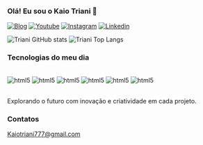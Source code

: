 
### Olá! Eu sou o Kaio Triani 🖖

[![Blog](https://img.shields.io/badge/Ghost-000?style=for-the-badge&logo=ghost&logoColor=yellow)]()
[![Youtube](https://img.shields.io/badge/YouTube-FF0000?style=for-the-badge&logo=youtube&logoColor=white)]()
[![Instagram](https://img.shields.io/badge/Instagram-E4405F?style=for-the-badge&logo=instagram&logoColor=white)]()
[![Linkedin](https://img.shields.io/badge/LinkedIn-0077B5?style=for-the-badge&logo=linkedin&logoColor=white)]()

![Triani GitHub stats](https://github-readme-stats.vercel.app/api?username=KaioTriani&show_icons=true&theme=radical)
![Triani Top Langs](https://github-readme-stats.vercel.app/api/top-langs/?username=anuraghazra&hide_progress=true)
<br/>

### Tecnologias do meu dia

<div style="display: inline_block"><br/>
    <img aling ="center" alt="html5" src="https://img.shields.io/badge/HTML5-E34F26?style=for-the-badge&logo=html5&logoColor=white">
    <img aling ="center" alt="html5" src="https://img.shields.io/badge/CSS3-1572B6?style=for-the-badge&logo=css3&logoColor=white">
    <img aling ="center" alt="html5" src="https://img.shields.io/badge/JavaScript-323330?style=for-the-badge&logo=javascript&logoColor=F7DF1E">
    <img aling ="center" alt="html5" src="https://img.shields.io/badge/Python-14354C?style=for-the-badge&logo=python&logoColor=white">
    <img aling ="center" alt="html5" src="https://img.shields.io/badge/React-20232A?style=for-the-badge&logo=react&logoColor=61DAFB">
    <img aling ="center" alt="html5" src="https://img.shields.io/badge/Node.js-43853D?style=for-the-badge&logo=node.js&logoColor=white">
</div><br/>

Explorando o futuro com inovação e criatividade em cada projeto.

### Contatos

Kaiotriani777@gmail.com

